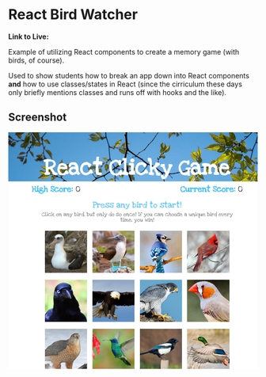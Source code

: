 # React Bird Watcher

**Link to Live:** 

Example of utilizing React components to create a memory game (with birds, of course).

Used to show students how to break an app down into React components **and** how to use classes/states in React (since the cirriculum these days only briefly mentions classes and runs off with hooks and the like).

## Screenshot

<img src="./screencap.PNG">
